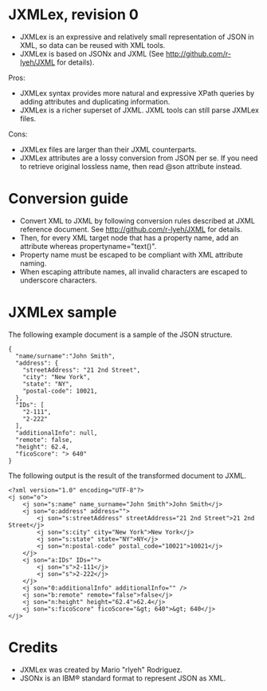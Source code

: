 JXMLex, revision 0
==================

- JXMLex is an expressive and relatively small representation of JSON in XML, so data can be reused with XML tools.
- JXMLex is based on JSONx and JXML (See http://github.com/r-lyeh/JXML for details). 

Pros: 
- JXMLex syntax provides more natural and expressive XPath queries by adding attributes and duplicating information.
- JXMLex is a richer superset of JXML. JXML tools can still parse JXMLex files.

Cons:
- JXMLex files are larger than their JXML counterparts.
- JXMLex attributes are a lossy conversion from JSON per se. If you need to retrieve original lossless name, then read @son attribute instead.

Conversion guide
================

- Convert XML to JXML by following conversion rules described at JXML reference document. See http://github.com/r-lyeh/JXML for details.
- Then, for every XML target node that has a property name, add an attribute whereas propertyname="text()".
- Property name must be escaped to be compliant with XML attribute naming.
- When escaping attribute names, all invalid characters are escaped to underscore characters.

JXMLex sample
=============

The following example document is a sample of the JSON structure.

    {
      "name/surname":"John Smith",
      "address": {
        "streetAddress": "21 2nd Street",
        "city": "New York",
        "state": "NY",
        "postal-code": 10021,
      },
      "IDs": [
        "2-111",
        "2-222"
      ],
      "additionalInfo": null,
      "remote": false,
      "height": 62.4,
      "ficoScore": "> 640"
    }

The following output is the result of the transformed document to JXML.

    <?xml version="1.0" encoding="UTF-8"?>
    <j son="o">
        <j son="s:name" name_surname="John Smith">John Smith</j>
        <j son="o:address" address="">
            <j son="s:streetAddress" streetAddress="21 2nd Street">21 2nd Street</j>
            <j son="s:city" city="New York">New York</j>
            <j son="s:state" state="NY">NY</j>
            <j son="n:postal-code" postal_code="10021">10021</j>
        </j>
        <j son="a:IDs" IDs="">
            <j son="s">2-111</j>
            <j son="s">2-222</j>
        </j>
        <j son="0:additionalInfo" additionalInfo="" />
        <j son="b:remote" remote="false">false</j>
        <j son="n:height" height="62.4">62.4</j>
        <j son="s:ficoScore" ficoScore="&gt; 640">&gt; 640</j>
    </j>

Credits
=======

- JXMLex was created by Mario "rlyeh" Rodriguez.
- JSONx is an IBM® standard format to represent JSON as XML.
